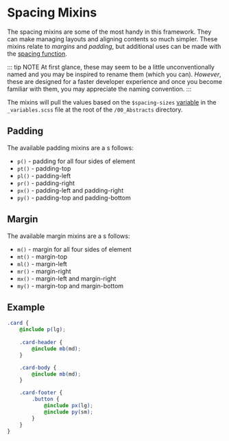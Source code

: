 # Spacing  Mixins

The spacing mixins are some of the most handy in this framework. They can make managing layouts and aligning contents so much simpler. These mixins relate to _margins_ and _padding_, but additional uses can be made with the [spacing function](/framework/documentation/functions/spacing.html).

::: tip NOTE
At first glance, these may seem to be a little unconventionally named and you may be inspired to rename them (which you can). _However_, these are designed for a faster developer experience and once you become familiar with them, you may appreciate the naming convention.
:::

The mixins will pull the values based on the `$spacing-sizes` [variable](/framework/documentation/variables.html#spacing) in the `_variables.scss` file at the root of the `/00_Abstracts` directory.

## Padding

The available padding mixins are a s follows:

- `p()`  - padding for all four sides of element
- `pt()` - padding-top
- `pl()` - padding-left
- `pr()` - padding-right
- `px()` - padding-left and padding-right
- `py()` - padding-top and padding-bottom

## Margin

The available margin mixins are a s follows:

- `m()`  - margin for all four sides of element
- `mt()` - margin-top
- `ml()` - margin-left
- `mr()` - margin-right
- `mx()` - margin-left and margin-right
- `my()` - margin-top and margin-bottom

## Example

```scss
.card {
    @include p(lg);
    
    .card-header {
        @include mb(md);
    }

    .card-body {
        @include mb(md);
    }

    .card-footer {
        .button {
            @include px(lg);
            @include py(sm);
        }
    }
}
```

